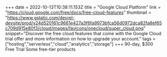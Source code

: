 +++
date = 2022-10-13T10:38:11.153Z
title = "Google Cloud Platform"
link = "https://cloud.google.com/free/docs/free-cloud-features"
thumbnail = "https://www.gstatic.com/devrel-devsite/prod/v24d520161c9661e427a3f6fa9973bfca56d0972dca82fa8ef65c709d915e80f3/cloud/images/favicons/onecloud/super_cloud.png"
snippet="Discover the free cloud features that come with the Google Cloud trial offer and more information on how to upgrade your account."
tags = ["hosting","serverless","cloud","analytics","storage"]
+++
90-day, $300 Free Trial
Some free-tier products
